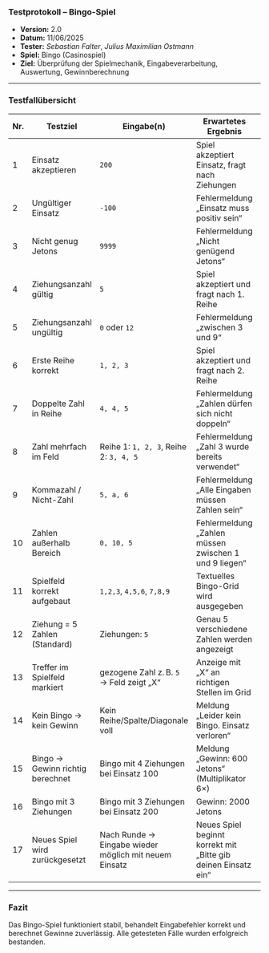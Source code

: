 ### **Testprotokoll – Bingo-Spiel**

- **Version:** 2.0
- **Datum:** 11/06/2025
- **Tester:** *Sebastian Falter*, *Julius Maximilian Ostmann*
- **Spiel:** Bingo (Casinospiel)
- **Ziel:** Überprüfung der Spielmechanik, Eingabeverarbeitung, Auswertung, Gewinnberechnung

---

### **Testfallübersicht**

| Nr. | Testziel                         | Eingabe(n)                                            | Erwartetes Ergebnis                                            | Ergebnis    |
|-----|----------------------------------|-------------------------------------------------------|----------------------------------------------------------------|-------------|
| 1   | Einsatz akzeptieren              | `200`                                                 | Spiel akzeptiert Einsatz, fragt nach Ziehungen                 | ✅ Bestanden |
| 2   | Ungültiger Einsatz               | `-100`                                                | Fehlermeldung „Einsatz muss positiv sein“                      | ✅ Bestanden |
| 3   | Nicht genug Jetons               | `9999`                                                | Fehlermeldung „Nicht genügend Jetons“                          | ✅ Bestanden |
| 4   | Ziehungsanzahl gültig            | `5`                                                   | Spiel akzeptiert und fragt nach 1. Reihe                       | ✅ Bestanden |
| 5   | Ziehungsanzahl ungültig          | `0` oder `12`                                         | Fehlermeldung „zwischen 3 und 9“                               | ✅ Bestanden |
| 6   | Erste Reihe korrekt              | `1, 2, 3`                                             | Spiel akzeptiert und fragt nach 2. Reihe                       | ✅ Bestanden |
| 7   | Doppelte Zahl in Reihe           | `4, 4, 5`                                             | Fehlermeldung „Zahlen dürfen sich nicht doppeln“               | ✅ Bestanden |
| 8   | Zahl mehrfach im Feld            | Reihe 1: `1, 2, 3`, Reihe 2: `3, 4, 5`                | Fehlermeldung „Zahl 3 wurde bereits verwendet“                 | ✅ Bestanden |
| 9   | Kommazahl / Nicht-Zahl           | `5, a, 6`                                             | Fehlermeldung „Alle Eingaben müssen Zahlen sein“               | ✅ Bestanden |
| 10  | Zahlen außerhalb Bereich         | `0, 10, 5`                                            | Fehlermeldung „Zahlen müssen zwischen 1 und 9 liegen“          | ✅ Bestanden |
| 11  | Spielfeld korrekt aufgebaut      | `1,2,3`, `4,5,6`, `7,8,9`                             | Textuelles Bingo-Grid wird ausgegeben                          | ✅ Bestanden |
| 12  | Ziehung = 5 Zahlen (Standard)    | Ziehungen: `5`                                        | Genau 5 verschiedene Zahlen werden angezeigt                   | ✅ Bestanden |
| 13  | Treffer im Spielfeld markiert    | gezogene Zahl z. B. `5` → Feld zeigt „X“              | Anzeige mit „X“ an richtigen Stellen im Grid                   | ✅ Bestanden |
| 14  | Kein Bingo → kein Gewinn         | Kein Reihe/Spalte/Diagonale voll                      | Meldung „Leider kein Bingo. Einsatz verloren“                  | ✅ Bestanden |
| 15  | Bingo → Gewinn richtig berechnet | Bingo mit 4 Ziehungen bei Einsatz 100                 | Meldung „Gewinn: 600 Jetons“ (Multiplikator 6×)                | ✅ Bestanden |
| 16  | Bingo mit 3 Ziehungen            | Bingo mit 3 Ziehungen bei Einsatz 200                 | Gewinn: 2000 Jetons                                            | ✅ Bestanden |
| 17  | Neues Spiel wird zurückgesetzt   | Nach Runde → Eingabe wieder möglich mit neuem Einsatz | Neues Spiel beginnt korrekt mit „Bitte gib deinen Einsatz ein“ | ✅ Bestanden |

---

### **Fazit**

Das Bingo-Spiel funktioniert stabil, behandelt Eingabefehler korrekt und berechnet Gewinne zuverlässig. Alle getesteten Fälle wurden erfolgreich bestanden.
